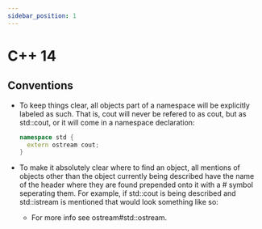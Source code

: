 ```yaml
---
sidebar_position: 1
---
```


# C++ 14

## Conventions
- To keep things clear, all objects part of a namespace will be explicitly labeled as such. 
That is, cout will never be refered to as cout, but as std::cout, or it will come in a namespace declaration:
  ```cpp
  namespace std {
    extern ostream cout;
  }
  ```


- To make it absolutely clear where to find an object, all mentions of objects other than the object currently being described have the name of the header where they are found prepended onto it with a # symbol seperating them. 
For example, if std::cout is being described and std::istream is mentioned that would look something like so:

  - For more info see ostream#std::ostream.

